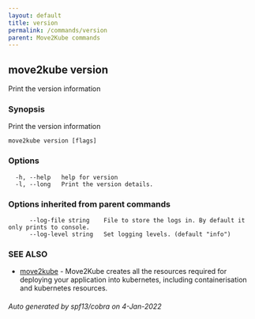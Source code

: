 ```yaml
---
layout: default
title: version
permalink: /commands/version
parent: Move2Kube commands
---
```

## move2kube version

Print the version information

### Synopsis

Print the version information

```
move2kube version [flags]
```

### Options

```
  -h, --help   help for version
  -l, --long   Print the version details.
```

### Options inherited from parent commands

```
      --log-file string    File to store the logs in. By default it only prints to console.
      --log-level string   Set logging levels. (default "info")
```

### SEE ALSO

* [move2kube](/commands)	 - Move2Kube creates all the resources required for deploying your application into kubernetes, including containerisation and kubernetes resources.

###### Auto generated by spf13/cobra on 4-Jan-2022
